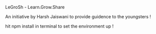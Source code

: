 LeGroSh - Learn.Grow.Share

An initiative by Harsh Jaiswani to provide guidence to the youngsters !

hit npm install in terminal to set the environment up !